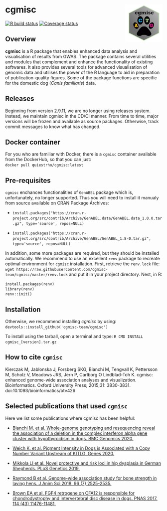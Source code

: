 <!-- badges: start -->

# cgmisc <img src="assets/cgmisc_logo_small.png" align="right" width="120" />

[![R build status](https://github.com/cgmisc-team/cgmisc/workflows/R-CMD-check/badge.svg)](https://github.com/cgmisc-team/cgmisc/actions)
[![Coverage status](https://codecov.io/gh/cgmisc-team/cgmisc/branch/master/graph/badge.svg)](https://codecov.io/gh/cgmisc-team/cgmisc?branch=master)
<!-- badges: end -->

## Overview

**cgmisc** is a R package that enables enhanced data analysis and visualisation of results from GWAS. The package contains several utilities and modules that complement and enhance the functionality of existing softwares. It also provides several tools for advanced visualisation of genomic data and utilises the power of the R language to aid in preparation of publication-quality figures. Some of the package functions are specific for the domestic dog (*Canis familiaris*) data.

## Releases
Beginning from version 2.9.11, we are no longer using releases system. Instead, we maintain cgmisc in the CD/CI manner. From time to time, major versions will be frozen and available as source packages. Otherwise, track commit messages to know what has changed.

## Docker container
For you who are familiar with Docker, there is a `cgmisc` container available from the DockerHub, so that you can just:  
`docker pull quiestrho/cgmisc:latest`

## Pre-requisites
`cgmisc` enchances functionalities of `GenABEL` package which is, unfortunately, no longer supported. Thus you will need to install it manualy from source available on CRAN Package Archives:

*  `install.packages("https://cran.r-project.org/src/contrib/Archive/GenABEL.data/GenABEL.data_1.0.0.tar.gz", type='source', repos=NULL)`  

*  `install.packages("https://cran.r-project.org/src/contrib/Archive/GenABEL/GenABEL_1.8-0.tar.gz", type='source', repos=NULL)`  

In addition, some more packages are required, but they should be installed automatically.
We recommend to use an excellent `renv` package to recreate optimal environment for `cgmisc` installation. First, retrieve the `renv.lock` file:
```wget https://raw.githubusercontent.com/cgmisc-team/cgmisc/master/renv.lock```
and put it in your project directory. Nest, in R:

```
install.packages(renv)
library(renv)
renv::init()
```

## Installation 
Otherwise, we recommend installing *cgmisc* by using:
`devtools::install_github('cgmisc-team/cgmisc')`

To install using the tarball, open a terminal and type: 
`R CMD INSTALL cgmisc_[version].tar.gz`

## How to cite `cgmisc`
Kierczak M, Jablonska J, Forsberg SKG, Bianchi M, Tengvall K, Pettersson M, Scholz V, Meadows JRS, Jern P, Carlborg O Lindblad-Toh K. cgmisc: enhanced genome-wide association analyses and visualization. Bioinformatics. Oxford University Press; 2015;31: 3830-3831. 
doi:10.1093/bioinformatics/btv426

## Selected publications that used `cgmisc`

Here we list some publications where cgmisc has been helpful:

* [Bianchi M. et al. Whole-genome genotyping and resequencing reveal the association of a deletion in the complex interferon alpha gene cluster with hypothyroidism in dogs. BMC Genomics 2020.](https://bmcgenomics.biomedcentral.com/articles/10.1186/s12864-020-6700-3)

* [Weich K. et al. Pigment Intensity in Dogs is Associated with a Copy Number Variant Upstream of KITLG. Genes 2020.](https://doi.org/10.3390/genes11010075)

* [Mikkola LI et al. Novel protective and risk loci in hip dysplasia in German Shepherds. PLoS Genetics 2019.](https://doi.org/10.1371/journal.pgen.1008197)

* [Raymond B et al. Genome-wide association study for bone strength in laying hens. J Anim Sci 2018. 96 (7) 2525-2535.](https://doi.org/10.1093/jas/sky157)

* [Brown EA et al. FGF4 retrogene on CFA12 is responsible for chondrodystrophy and intervertebral disc disease in dogs. PNAS 2017. 114 (43) 11476-11481.](https://doi.org/10.1073/pnas.1709082114)


